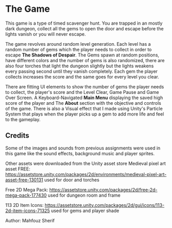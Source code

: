 # The Game
This game is a type of timed scavenger hunt. You are trapped in an mostly dark dungeon, collect all the gems to open the door and escape before the lights vanish or you will never escape.

The game revolves around random level generation. 
Each level has a random number of gems which the player needs to collect in order to escape **The Shadows of Despair**.
The Gems spawn at random positions, have different colors and the number of gems is also randomized, there are also four torches that light the dungeon slightly but the lights weakens every passing second until they vanish completely.
Each gem the player collects increases the score and the same goes for every level you clear.

There are fitting UI elements to show the number of gems the player needs to collect, the player's score and the Level Clear, Game Pause and Game Over Screen.
A Keyboard-Navigated **Main Menu** displaying the saved high score of the player and The **About** section with the objective and controls of the game.
There is also a Visual effect that I made using Unity's Particle System that plays when the player picks up a gem to add more life and feel to the gameplay.

## Credits
Some of the images and sounds from previous assignments were used in this game like the sound effects, background music and player sprites.

Other assets were downloaded from the Unity asset store
Medieval pixel art asset FREE: https://assetstore.unity.com/packages/2d/environments/medieval-pixel-art-asset-free-130131 
used for door and torches

Free 2D Mega Pack: https://assetstore.unity.com/packages/2d/free-2d-mega-pack-177430 
used for dungeon room and frame

113 2D Item Icons: https://assetstore.unity.com/packages/2d/gui/icons/113-2d-item-icons-71325 
used for gems and player shade

Author: Mahfouz Sherif
